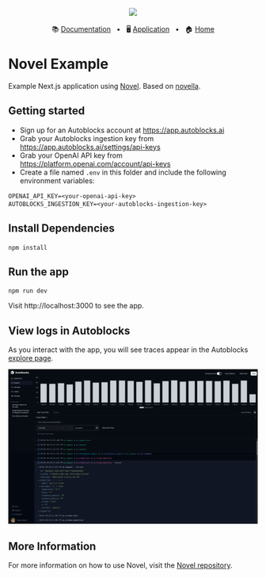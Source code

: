 <!-- banner start -->
<p align="center">
  <img src="https://app.autoblocks.ai/images/logo.png" width="300px">
</p>

<p align="center">
  📚
  <a href="https://docs.autoblocks.ai/">Documentation</a>
  &nbsp;
  •
  &nbsp;
  🖥️
  <a href="https://app.autoblocks.ai/">Application</a>
  &nbsp;
  •
  &nbsp;
  🏠
  <a href="https://www.autoblocks.ai/">Home</a>
</p>
<!-- banner end -->

# Novel Example

Example Next.js application using [Novel](https://github.com/steven-tey/novel). Based on [novella](https://github.com/steven-tey/novella).

<!-- getting started start -->

## Getting started

- Sign up for an Autoblocks account at https://app.autoblocks.ai
- Grab your Autoblocks ingestion key from https://app.autoblocks.ai/settings/api-keys
- Grab your OpenAI API key from https://platform.openai.com/account/api-keys
- Create a file named `.env` in this folder and include the following environment variables:

```
OPENAI_API_KEY=<your-openai-api-key>
AUTOBLOCKS_INGESTION_KEY=<your-autoblocks-ingestion-key>
```

<!-- getting started end -->

## Install Dependencies

```
npm install
```

## Run the app

```
npm run dev
```

Visit http://localhost:3000 to see the app.

## View logs in Autoblocks

As you interact with the app, you will see traces appear in the Autoblocks [explore page](https://app.autoblocks.ai/explore).

![Autoblocks Explore](https://github.com/autoblocksai/novel-autoblocks-example/blob/main/novel-autoblocks-example.png?raw=true)

## More Information

For more information on how to use Novel, visit the [Novel repository](https://github.com/steven-tey/novel).
